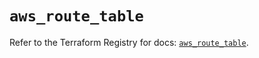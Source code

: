 # `aws_route_table`

Refer to the Terraform Registry for docs: [`aws_route_table`](https://registry.terraform.io/providers/hashicorp/aws/3.76.1/docs/resources/route_table).
